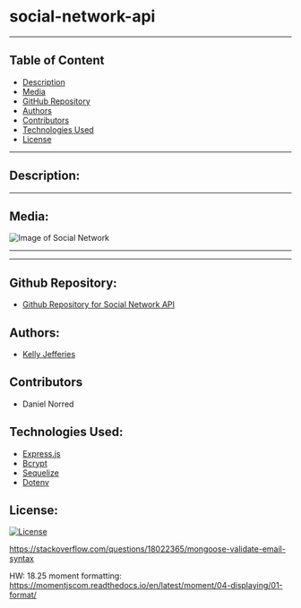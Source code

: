 # social-network-api

-------
## Table of Content

- [Description](#description)
- [Media](#media)
- [GitHub Repository](#github-repository)
- [Authors](#authors)  
- [Contributors](#contributors)
- [Technologies Used](#technologies-used) 
- [License](#license)

-------
## Description:  



------
## Media:

![Image of Social Network](./public/images/sidequest-main.jpg)

------

----
## Github Repository:

- [Github Repository for Social Network API](https://github.com/ksjefferies/social-network-api)

## Authors:

- [Kelly Jefferies](https://github.com/ksjefferies)

## Contributors

- Daniel Norred

## Technologies Used:

- [Express.js](https://expressjs.com/)
- [Bcrypt](https://www.npmjs.com/package/bcrypt)
- [Sequelize](https://sequelize.org/)
- [Dotenv](https://www.npmjs.com/package/dotenv)

## License:

[![License](https://img.shields.io/badge/License-MIT%20License-Green)](http://choosealicense.com/licenses/mit/)

https://stackoverflow.com/questions/18022365/mongoose-validate-email-syntax

HW: 18.25
moment formatting: https://momentjscom.readthedocs.io/en/latest/moment/04-displaying/01-format/

